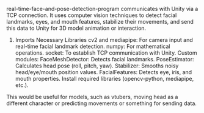 real-time-face-and-pose-detection-program
communicates with Unity via a TCP connection. It uses computer vision techniques to detect facial landmarks, eyes, and mouth features, stabilize their movements, and send this data to Unity for 3D model animation or interaction.


1. Imports Necessary Libraries
cv2 and mediapipe: For camera input and real-time facial landmark detection.
numpy: For mathematical operations.
socket: To establish TCP communication with Unity.
Custom modules:
FaceMeshDetector: Detects facial landmarks.
PoseEstimator: Calculates head pose (roll, pitch, yaw).
Stabilizer: Smooths noisy head/eye/mouth position values.
FacialFeatures: Detects eye, iris, and mouth properties.
Install required libraries (opencv-python, mediapipe, etc.).

This would be useful for models, such as vtubers, moving head as a different character or predicting movements or something for sending data.
